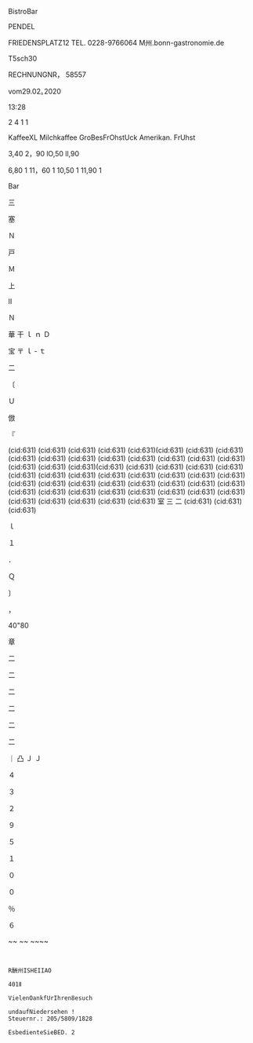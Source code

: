 BistroBar

PENDEL

FRIEDENSPLATZ12
TEL. 0228-9766064
M州.bonn-gastronomie.de

T5sch30

RECHNUNGNR， 58557

vom29.02｡2020

13:28

2
4
1
1

KaffeeXL
Milchkaffee
GroBesFrOhstUck
Amerikan. FrUhst

3,40
2，90
lO,50
ll,90

6,80 1
11，60 1
10,50 1
11,90 1

Bar

三

塞

Ｎ

戸

Ｍ

上

Ⅱ

Ｎ

華
干
ｌ
ｎ
Ｄ

宝
〒
ｌ
‐
ｔ

二

〔

Ｕ

倣

『

(cid:631)
(cid:631)
(cid:631)
(cid:631)
(cid:631)(cid:631)
(cid:631)
(cid:631)
(cid:631)
(cid:631)
(cid:631)
(cid:631)
(cid:631)
(cid:631)
(cid:631)
(cid:631)
(cid:631)
(cid:631)
(cid:631)(cid:631)
(cid:631)
(cid:631)
(cid:631)
(cid:631)
(cid:631)
(cid:631)
(cid:631)
(cid:631)
(cid:631)
(cid:631)
(cid:631)
(cid:631)
(cid:631)
(cid:631)
(cid:631)
(cid:631)
(cid:631)
(cid:631)
(cid:631)
(cid:631)
(cid:631)
(cid:631)
(cid:631)
(cid:631)
(cid:631)
(cid:631)
(cid:631)
(cid:631)
(cid:631)
(cid:631)
(cid:631)
(cid:631)
(cid:631)
室
三
二
(cid:631)
(cid:631)
(cid:631)

ｌ

１

．

Ｑ

〕

，

40"80

章

二

二

二

二

二

二

｜
凸
Ｊ
Ｊ

４

３

２

９

５

１

０

０

％

６

~~ ~~ ~~~~
~~~~~~~~~~~

~~~~~~~~~~~~~~~~~~~~~~~~~~~~~~
~~~~~~~~~~~~~~~~~~~~~~~~~~~~~~~~

R酬州ISHEIIAO

401Ⅱ

VielenOankfUrIhren8esuch

undaufNiedersehen !
Steuernr.: 205/5809/1828

EsbedienteSieBED. 2

